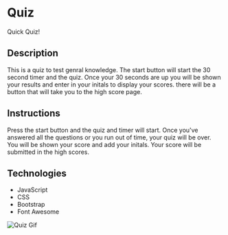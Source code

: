 # Quiz
Quick Quiz!

## Description
This is a quiz to test genral knowledge. The start button will start the 30 second timer and the quiz. Once your 30 seconds are up you will be shown your results and enter in your initals to display your scores. there will be a button that will take you to the high score page.

## Instructions
Press the start button and the quiz and timer will start. Once you've answered all the questions or you run out of time, your quiz will be over. You will be shown your score and add your initals. Your score will be submitted in the high scores.

## Technologies
* JavaScript
* CSS
* Bootstrap
* Font Awesome

![Quiz Gif](Assets/quiz.gif)